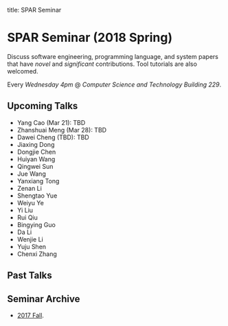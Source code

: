 title: SPAR Seminar

# SPAR Seminar (2018 Spring)

Discuss software engineering, programming language, and system papers that have *novel* and *significant* contributions. Tool tutorials are also welcomed.

Every *Wednesday 4pm* @ *Computer Science and Technology Building 229*.

## Upcoming Talks

* Yang Cao (Mar 21): TBD
* Zhanshuai Meng (Mar 28): TBD
* Dawei Cheng (TBD): TBD
* Jiaxing Dong
* Dongjie Chen
* Huiyan Wang
* Qingwei Sun
* Jue Wang
* Yanxiang Tong
* Zenan Li
* Shengtao Yue
* Weiyu Ye
* Yi Liu 
* Rui Qiu
* Bingying Guo
* Da Li
* Wenjie Li
* Yuju Shen
* Chenxi Zhang

## Past Talks

## Seminar Archive

* [2017 Fall](2017fall).
